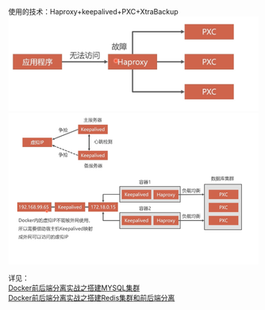 使用的技术：Haproxy+keepalived+PXC+XtraBackup  
![](TFhMDAwMTFjM2YwNTkzMDIyNS5wbmc.png)  
![](WNlMDAwMWJiZGYwOTgyMDU5NC5wbmc.png)  

详见：  
[Docker前后端分离实战之搭建MYSQL集群](http://www.imooc.com/article/251566)  
[Docker前后端分离实战之搭建Redis集群和前后端分离](http://www.imooc.com/article/251669)  
